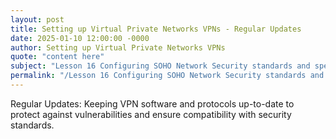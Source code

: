 ```yaml
---
layout: post
title: Setting up Virtual Private Networks VPNs - Regular Updates
date: 2025-01-10 12:00:00 -0000
author: Setting up Virtual Private Networks VPNs
quote: "content here"
subject: "Lesson 16 Configuring SOHO Network Security standards and specifications"
permalink: "/Lesson 16 Configuring SOHO Network Security standards and specifications/Setting up Virtual Private Networks VPNs/Setting up Virtual Private Networks VPNs - Regular Updates"
---
```


Regular Updates: Keeping VPN software and protocols up-to-date to protect against vulnerabilities and ensure compatibility with security standards.
